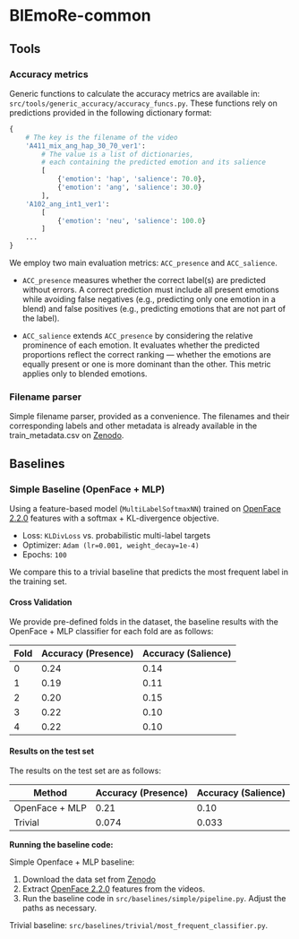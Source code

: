 # BlEmoRe-common

## Tools

### Accuracy metrics

Generic functions to calculate the accuracy metrics are available in: `src/tools/generic_accuracy/accuracy_funcs.py`.
These functions rely on predictions provided in the following dictionary format:

```python
{   
    # The key is the filename of the video
    'A411_mix_ang_hap_30_70_ver1':
        # The value is a list of dictionaries, 
        # each containing the predicted emotion and its salience
        [
            {'emotion': 'hap', 'salience': 70.0},
            {'emotion': 'ang', 'salience': 30.0}
        ],
    'A102_ang_int1_ver1':
        [
            {'emotion': 'neu', 'salience': 100.0}
        ]
    ...
}
```

We employ two main evaluation metrics: `ACC_presence` and `ACC_salience`.

- `ACC_presence` measures whether the correct label(s) are predicted without errors.
  A correct prediction must include all present emotions while avoiding false negatives
  (e.g., predicting only one emotion in a blend) and false positives
  (e.g., predicting emotions that are not part of the label).

- `ACC_salience` extends `ACC_presence` by considering the relative prominence of each emotion.
  It evaluates whether the predicted proportions reflect the correct ranking — whether the emotions
  are equally present or one is more dominant than the other. This metric applies only to blended emotions.

### Filename parser

Simple filename parser, provided as a convenience. The filenames and their
corresponding labels and other metadata is already available in
the train_metadata.csv on [Zenodo](https://zenodo.org/records/15096942).

## Baselines

### Simple Baseline (OpenFace + MLP)

Using a feature-based model (`MultiLabelSoftmaxNN`) trained on [OpenFace 2.2.0](https://github.com/TadasBaltrusaitis/OpenFace) features with a
softmax + KL-divergence objective. 

* Loss: `KLDivLoss` vs. probabilistic multi-label targets
* Optimizer: `Adam (lr=0.001, weight_decay=1e-4)`
* Epochs: `100`

We compare this to a trivial baseline that predicts the most frequent label in the training set.

#### Cross Validation

We provide pre-defined folds in the dataset, the baseline results with the OpenFace + MLP classifier for each fold are as follows:

| Fold | Accuracy (Presence) | Accuracy (Salience) |
|------|---------------------|---------------------|
| 0    | 0.24                | 0.14                |
| 1    | 0.19                | 0.11                |
| 2    | 0.20                | 0.15                |
| 3    | 0.22                | 0.10                |
| 4    | 0.22                | 0.10                |

#### Results on the test set

The results on the test set are as follows:

| Method         | Accuracy (Presence) | Accuracy (Salience) |
|----------------|---------------------|---------------------|
| OpenFace + MLP | 0.21                | 0.10                |
| Trivial        | 0.074               | 0.033               |


**Running the baseline code:**

Simple Openface + MLP baseline:

1. Download the data set from [Zenodo](https://zenodo.org/records/15096942)
2. Extract [OpenFace 2.2.0](https://github.com/TadasBaltrusaitis/OpenFace) features from the videos.
3. Run the baseline code in `src/baselines/simple/pipeline.py`. Adjust the paths as necessary.

Trivial baseline: `src/baselines/trivial/most_frequent_classifier.py`.
